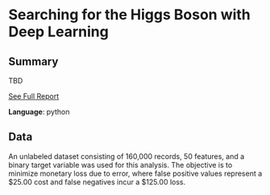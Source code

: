 # Searching for the Higgs Boson with Deep Learning

## Summary

TBD

[See Full Report](null)

**Language**: python

## Data

An unlabeled dataset consisting of 160,000 records, 50 features, and a binary target variable was used for this analysis. The objective is to minimize monetary loss due to error, where false positive values represent a $25.00 cost and false negatives incur a $125.00 loss.

